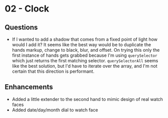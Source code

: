 # 02 - Clock

## Questions

- If I wanted to add a shadow that comes from a fixed point of light how would I add it? It seems like the best way would be to duplicate the hands markup, change to black, blur, and offset. On trying this only the first instance of hands gets grabbed because I'm using `querySelector` which just returns the first matching selector. `querySelectorAll` seems like the best solution, but I'd have to iterate over the array, and I'm not certain that this direction is performant.

## Enhancements

- Added a little extender to the second hand to mimic design of real watch faces
- Added date/day/month dial to watch face
